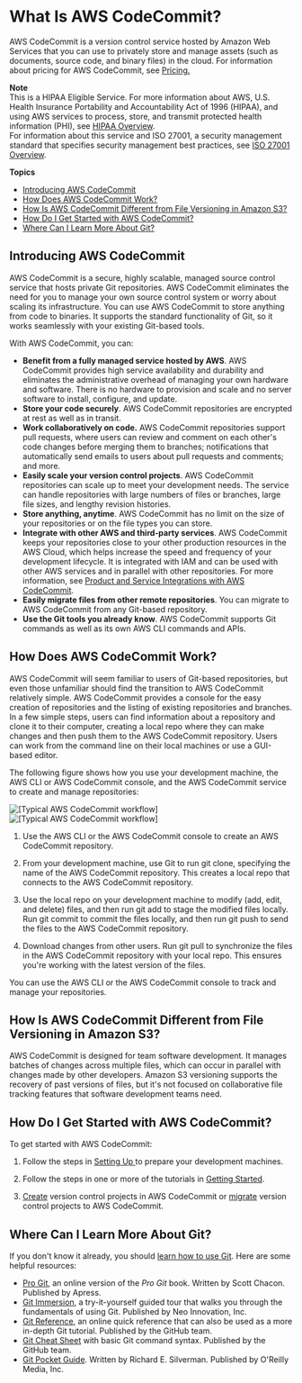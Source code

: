 # What Is AWS CodeCommit?<a name="welcome"></a>

AWS CodeCommit is a version control service hosted by Amazon Web Services that you can use to privately store and manage assets \(such as documents, source code, and binary files\) in the cloud\. For information about pricing for AWS CodeCommit, see [Pricing\.](http://aws.amazon.com/codecommit/pricing/)

**Note**  
This is a HIPAA Eligible Service\. For more information about AWS, U\.S\. Health Insurance Portability and Accountability Act of 1996 \(HIPAA\), and using AWS services to process, store, and transmit protected health information \(PHI\), see [HIPAA Overview](https://aws.amazon.com/compliance/hipaa-compliance/)\.  
For information about this service and ISO 27001, a security management standard that specifies security management best practices, see [ISO 27001 Overview](https://aws.amazon.com/compliance/iso-27001-faqs/)\.

**Topics**
+ [Introducing AWS CodeCommit](#welcome-introducing)
+ [How Does AWS CodeCommit Work?](#welcome-how-it-works)
+ [How Is AWS CodeCommit Different from File Versioning in Amazon S3?](#welcome-arc-vs-s3)
+ [How Do I Get Started with AWS CodeCommit?](#welcome-get-started)
+ [Where Can I Learn More About Git?](#welcome-get-started-with-git)

## Introducing AWS CodeCommit<a name="welcome-introducing"></a>

AWS CodeCommit is a secure, highly scalable, managed source control service that hosts private Git repositories\. AWS CodeCommit eliminates the need for you to manage your own source control system or worry about scaling its infrastructure\. You can use AWS CodeCommit to store anything from code to binaries\. It supports the standard functionality of Git, so it works seamlessly with your existing Git\-based tools\. 

With AWS CodeCommit, you can:
+ **Benefit from a fully managed service hosted by AWS**\. AWS CodeCommit provides high service availability and durability and eliminates the administrative overhead of managing your own hardware and software\. There is no hardware to provision and scale and no server software to install, configure, and update\.
+ **Store your code securely**\. AWS CodeCommit repositories are encrypted at rest as well as in transit\.
+ **Work collaboratively on code\.** AWS CodeCommit repositories support pull requests, where users can review and comment on each other's code changes before merging them to branches; notifications that automatically send emails to users about pull requests and comments; and more\.
+ **Easily scale your version control projects**\. AWS CodeCommit repositories can scale up to meet your development needs\. The service can handle repositories with large numbers of files or branches, large file sizes, and lengthy revision histories\.
+ **Store anything, anytime**\. AWS CodeCommit has no limit on the size of your repositories or on the file types you can store\.
+ **Integrate with other AWS and third\-party services**\. AWS CodeCommit keeps your repositories close to your other production resources in the AWS Cloud, which helps increase the speed and frequency of your development lifecycle\. It is integrated with IAM and can be used with other AWS services and in parallel with other repositories\. For more information, see [Product and Service Integrations with AWS CodeCommit](integrations.md)\.
+ **Easily migrate files from other remote repositories**\. You can migrate to AWS CodeCommit from any Git\-based repository\. 
+ **Use the Git tools you already know**\. AWS CodeCommit supports Git commands as well as its own AWS CLI commands and APIs\.

## How Does AWS CodeCommit Work?<a name="welcome-how-it-works"></a>

 AWS CodeCommit will seem familiar to users of Git\-based repositories, but even those unfamiliar should find the transition to AWS CodeCommit relatively simple\. AWS CodeCommit provides a console for the easy creation of repositories and the listing of existing repositories and branches\. In a few simple steps, users can find information about a repository and clone it to their computer, creating a local repo where they can make changes and then push them to the AWS CodeCommit repository\. Users can work from the command line on their local machines or use a GUI\-based editor\. 

The following figure shows how you use your development machine, the AWS CLI or AWS CodeCommit console, and the AWS CodeCommit service to create and manage repositories:

![\[Typical AWS CodeCommit workflow\]](http://docs.aws.amazon.com/codecommit/latest/userguide/images/arc-workflow.png)![\[Typical AWS CodeCommit workflow\]](http://docs.aws.amazon.com/codecommit/latest/userguide/)

1. Use the AWS CLI or the AWS CodeCommit console to create an AWS CodeCommit repository\.

1. From your development machine, use Git to run git clone, specifying the name of the AWS CodeCommit repository\. This creates a local repo that connects to the AWS CodeCommit repository\.

1. Use the local repo on your development machine to modify \(add, edit, and delete\) files, and then run git add to stage the modified files locally\. Run git commit to commit the files locally, and then run git push to send the files to the AWS CodeCommit repository\. 

1. Download changes from other users\. Run git pull to synchronize the files in the AWS CodeCommit repository with your local repo\. This ensures you're working with the latest version of the files\.

You can use the AWS CLI or the AWS CodeCommit console to track and manage your repositories\.

## How Is AWS CodeCommit Different from File Versioning in Amazon S3?<a name="welcome-arc-vs-s3"></a>

AWS CodeCommit is designed for team software development\. It manages batches of changes across multiple files, which can occur in parallel with changes made by other developers\. Amazon S3 versioning supports the recovery of past versions of files, but it's not focused on collaborative file tracking features that software development teams need\.

## How Do I Get Started with AWS CodeCommit?<a name="welcome-get-started"></a>

To get started with AWS CodeCommit:

1. Follow the steps in [Setting Up ](setting-up.md) to prepare your development machines\.

1. Follow the steps in one or more of the tutorials in [Getting Started](getting-started-topnode.md)\.

1. [Create](how-to-create-repository.md) version control projects in AWS CodeCommit or [migrate](how-to-migrate-repository.md) version control projects to AWS CodeCommit\.

## Where Can I Learn More About Git?<a name="welcome-get-started-with-git"></a>

If you don't know it already, you should [learn how to use Git](how-to-basic-git.md)\. Here are some helpful resources:
+ [Pro Git](http://git-scm.com/book), an online version of the *Pro Git* book\. Written by Scott Chacon\. Published by Apress\.
+ [Git Immersion](http://gitimmersion.com/), a try\-it\-yourself guided tour that walks you through the fundamentals of using Git\. Published by Neo Innovation, Inc\.
+ [Git Reference](http://gitref.org/index.html), an online quick reference that can also be used as a more in\-depth Git tutorial\. Published by the GitHub team\.
+ [Git Cheat Sheet](https://github.com/github/training-kit/blob/master/downloads/github-git-cheat-sheet.md) with basic Git command syntax\. Published by the GitHub team\.
+ [Git Pocket Guide](http://www.amazon.com/Git-Pocket-Guide-Richard-Silverman/dp/1449325866)\. Written by Richard E\. Silverman\. Published by O'Reilly Media, Inc\.